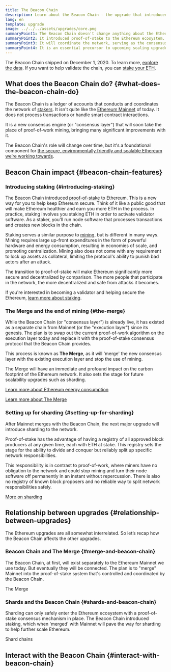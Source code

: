 ```yaml
---
title: The Beacon Chain
description: Learn about the Beacon Chain - the upgrade that introduced proof-of-stake Ethereum.
lang: en
template: upgrade
image: ../../../assets/upgrades/core.png
summaryPoint1: The Beacon Chain doesn't change anything about the Ethereum we use today.
summaryPoint2: It introduced proof-of-stake to the Ethereum ecosystem.
summaryPoint3: It will coordinate the network, serving as the consensus layer.
summaryPoint4: It is an essential precursor to upcoming scaling upgrades, such as sharding.
---
```


<UpgradeStatus isShipped dateKey="page-upgrades-beacon-date">
  The Beacon Chain shipped on December 1, 2020. To learn more, <a href="https://beaconscan.com/">explore the data</a>. If you want to help validate the chain, you can <a href="/staking/">stake your ETH</a>.
</UpgradeStatus>

## What does the Beacon Chain do? {#what-does-the-beacon-chain-do}

The Beacon Chain is a ledger of accounts that conducts and coordinates the network of [stakers](/staking/). It isn't quite like the [Ethereum Mainnet](/glossary/#mainnet) of today. It does not process transactions or handle smart contract interactions.

It is a new consensus engine (or "consensus layer") that will soon take the place of proof-of-work mining, bringing many significant improvements with it.

The Beacon Chain's role will change over time, but it's a foundational component for [the secure, environmentally friendly and scalable Ethereum we’re working towards](/upgrades/vision/).

## Beacon Chain impact {#beacon-chain-features}

### Introducing staking {#introducing-staking}

The Beacon Chain introduced [proof-of-stake](/developers/docs/consensus-mechanisms/pos/) to Ethereum. This is a new way for you to help keep Ethereum secure. Think of it like a public good that will make Ethereum healthier and earn you more ETH in the process. In practice, staking involves you staking ETH in order to activate validator software. As a staker, you'll run node software that processes transactions and creates new blocks in the chain.

Staking serves a similar purpose to [mining](/developers/docs/mining/), but is different in many ways. Mining requires large up-front expenditures in the form of powerful hardware and energy consumption, resulting in economies of scale, and promoting centralization. Mining also does not come with any requirement to lock up assets as collateral, limiting the protocol's ability to punish bad actors after an attack.

The transition to proof-of-stake will make Ethereum significantly more secure and decentralized by comparison. The more people that participate in the network, the more decentralized and safe from attacks it becomes.

<InfoBanner emoji=":money_bag:">
  If you're interested in becoming a validator and helping secure the Ethereum, <a href="/staking/">learn more about staking</a>.
</InfoBanner>

### The Merge and the end of mining {#the-merge}

While the Beacon Chain (or "consensus layer") is already live, it has existed as a separate chain from Mainnet (or the "execution layer") since its genesis. The plan is to swap out the current proof-of-work algorithm on the execution layer today and replace it with the proof-of-stake consensus protocol that the Beacon Chain provides.

This process is known as **The Merge**, as it will 'merge' the new consensus layer with the existing execution layer and stop the use of mining.

The Merge will have an immediate and profound impact on the carbon footprint of the Ethereum network. It also sets the stage for future scalability upgrades such as sharding.

[Learn more about Ethereum energy consumption](/energy-consumption/)

[Learn more about The Merge](/upgrades/merge/)

### Setting up for sharding {#setting-up-for-sharding}

After Mainnet merges with the Beacon Chain, the next major upgrade will introduce sharding to the network.

Proof-of-stake has the advantage of having a registry of all approved block producers at any given time, each with ETH at stake. This registry sets the stage for the ability to divide and conquer but reliably split up specific network responsibilities.

This responsibility is in contrast to proof-of-work, where miners have no obligation to the network and could stop mining and turn their node software off permanently in an instant without repercussion. There is also no registry of known block proposers and no reliable way to split network responsibilities safely.

[More on sharding](/upgrades/sharding/)

## Relationship between upgrades {#relationship-between-upgrades}

The Ethereum upgrades are all somewhat interrelated. So let’s recap how the Beacon Chain affects the other upgrades.

### Beacon Chain and The Merge {#merge-and-beacon-chain}

The Beacon Chain, at first, will exist separately to the Ethereum Mainnet we use today. But eventually they will be connected. The plan is to "merge" Mainnet into the proof-of-stake system that's controlled and coordinated by the Beacon Chain.

<ButtonLink to="/upgrades/merge/">
  The Merge
</ButtonLink>

### Shards and the Beacon Chain {#shards-and-beacon-chain}

Sharding can only safely enter the Ethereum ecosystem with a proof-of-stake consensus mechanism in place. The Beacon Chain introduced staking, which when 'merged' with Mainnet will pave the way for sharding to help further scale Ethereum.

<ButtonLink to="/upgrades/sharding/">
  Shard chains
</ButtonLink>

<Divider />

## Interact with the Beacon Chain {#interact-with-beacon-chain}

<BeaconChainActions />
